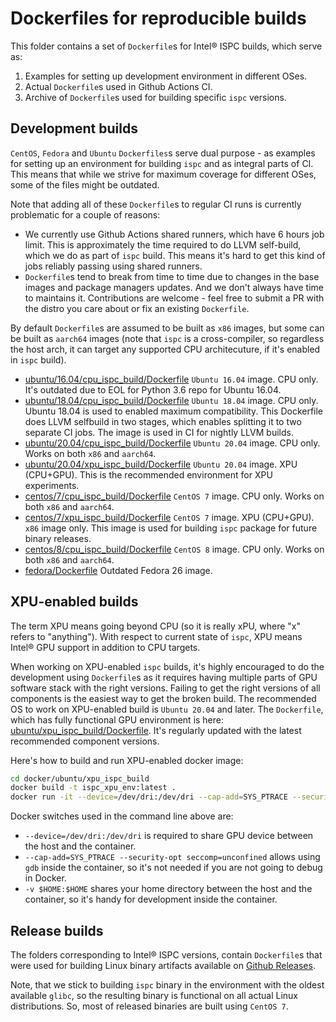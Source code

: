 Dockerfiles for reproducible builds
===================================

This folder contains a set of `Dockerfile`s for Intel® ISPC builds, which serve as:

 1. Examples for setting up development environment in different OSes.
 2. Actual `Dockerfile`s used in Github Actions CI.
 3. Archive of `Dockerfile`s used for building specific `ispc` versions.

Development builds
------------------

`CentOS`, `Fedora` and `Ubuntu` `Dockerfiles`s serve dual purpose - as examples for setting up an environment for building `ispc` and as integral parts of CI. This means that while we strive for maximum coverage for different OSes, some of the files might be outdated.

Note that adding all of these `Dockerfile`s to regular CI runs is currently problematic for a couple of reasons:

 * We currently use Github Actions shared runners, which have 6 hours job limit. This is approximately the time required to do LLVM self-build, which we do as part of `ispc` build. This means it's hard to get this kind of jobs reliably passing using shared runners.
 * `Dockerfile`s tend to break from time to time due to changes in the base images and package managers updates. And we don't always have time to maintains it. Contributions are welcome - feel free to submit a PR with the distro you care about or fix an existing `Dockerfile`.

By default `Dockerfile`s are assumed to be built as `x86` images, but some can be built as `aarch64` images (note that `ispc` is a cross-compiler, so regardless the host arch, it can target any supported CPU architecuture, if it's enabled in `ispc` build).

 * [ubuntu/16.04/cpu\_ispc\_build/Dockerfile](ubuntu/16.04/cpu_ispc_build/Dockerfile) `Ubuntu 16.04` image. CPU only. It's outdated due to EOL for Python 3.6 repo for Ubuntu 16.04.
 * [ubuntu/18.04/cpu\_ispc\_build/Dockerfile](ubuntu/16.04/cpu_ispc_build/Dockerfile) `Ubuntu 18.04` image. CPU only. Ubuntu 18.04 is used to enabled maximum compatibility. This Dockerfile does LLVM selfbuild in two stages, which enables splitting it to two separate CI jobs. The image is used in CI for nightly LLVM builds.
 * [ubuntu/20.04/cpu\_ispc\_build/Dockerfile](ubuntu/20.04/cpu_ispc_build/Dockerfile) `Ubuntu 20.04` image. CPU only. Works on both `x86` and `aarch64`.
 * [ubuntu/20.04/xpu\_ispc\_build/Dockerfile](ubuntu/20.04/xpu_ispc_build/Dockerfile) `Ubuntu 20.04` image. XPU (CPU+GPU). This is the recommended environment for XPU experiments.
 * [centos/7/cpu\_ispc\_build/Dockerfile](centos/7/cpu_ispc_build/Dockerfile) `CentOS 7` image. CPU only. Works on both `x86` and `aarch64`.
 * [centos/7/xpu\_ispc\_build/Dockerfile](centos/7/xpu_ispc_build/Dockerfile) `CentOS 7` image. XPU (CPU+GPU). `x86` image only. This image is used for building `ispc` package for future binary releases.
 * [centos/8/cpu\_ispc\_build/Dockerfile](centos/8/cpu_ispc_build/Dockerfile) `CentOS 8` image. CPU only. Works on both `x86` and `aarch64`.
 * [fedora/Dockerfile](fedora/Dockerfile) Outdated Fedora 26 image.

XPU-enabled builds
------------------

The term XPU means going beyond CPU (so it is really xPU, where "x" refers to "anything"). With respect to current state of `ispc`, XPU means Intel® GPU support in addition to CPU targets.

When working on XPU-enabled `ispc` builds, it's highly encouraged to do the development using `Dockerfile`s as it requires having multiple parts of GPU software stack with the right versions. Failing to get the right versions of all components is the easiest way to get the broken build. The recommended OS to work on XPU-enabled build is `Ubuntu 20.04` and later. The `Dockerfile`, which has fully functional GPU environment is here: [ubuntu/xpu\_ispc\_build/Dockerfile](ubuntu/xpu_ispc_build/Dockerfile). It's regularly updated with the latest recommended component versions.

Here's how to build and run XPU-enabled docker image:
```bash
cd docker/ubuntu/xpu_ispc_build
docker build -t ispc_xpu_env:latest .
docker run -it --device=/dev/dri:/dev/dri --cap-add=SYS_PTRACE --security-opt seccomp=unconfined -v $HOME:$HOME ispc_xpu_env:latest /bin/bash
```

Docker switches used in the command line above are:
 * `--device=/dev/dri:/dev/dri` is required to share GPU device between the host and the container.
 * `--cap-add=SYS_PTRACE --security-opt seccomp=unconfined` allows using `gdb` inside the container, so it's not needed if you are not going to debug in Docker.
 * `-v $HOME:$HOME` shares your home directory between the host and the container, so it's handy for development inside the container.

Release builds
--------------

The folders corresponding to Intel® ISPC versions, contain `Dockerfile`s that were used for building Linux binary artifacts available on [Github Releases](https://github.com/ispc/ispc/releases).

Note, that we stick to building `ispc` binary in the environment with the oldest available `glibc`, so the resulting binary is functional on all actual Linux distributions. So, most of released binaries are built using `CentOS 7`.
